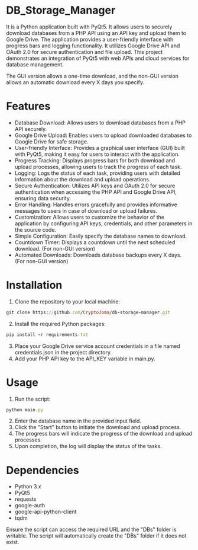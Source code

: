 # DB_Storage_Manager
It is a Python application built with PyQt5. It allows users to securely download databases from a PHP API using an API key and upload them to Google Drive. The application provides a user-friendly interface with progress bars and logging functionality. It utilizes Google Drive API and OAuth 2.0 for secure authentication and file upload. This project demonstrates an integration of PyQt5 with web APIs and cloud services for database management.

The GUI version allows a one-time download, and the non-GUI version allows an automatic download every X days you specify.

# Features
- Database Download: Allows users to download databases from a PHP API securely.
- Google Drive Upload: Enables users to upload downloaded databases to Google Drive for safe storage.
- User-friendly Interface: Provides a graphical user interface (GUI) built with PyQt5, making it easy for users to interact with the application.
- Progress Tracking: Displays progress bars for both download and upload processes, allowing users to track the progress of each task.
- Logging: Logs the status of each task, providing users with detailed information about the download and upload operations.
- Secure Authentication: Utilizes API keys and OAuth 2.0 for secure authentication when accessing the PHP API and Google Drive API, ensuring data security.
- Error Handling: Handles errors gracefully and provides informative messages to users in case of download or upload failures.
- Customization: Allows users to customize the behavior of the application by configuring API keys, credentials, and other parameters in the source code.
- Simple Configuration: Easily specify the database names to download.
- Countdown Timer: Displays a countdown until the next scheduled download. (For non-GUI version)
- Automated Downloads: Downloads database backups every X days. (For non-GUI version)

# Installation
1. Clone the repository to your local machine:
```rb
git clone https://github.com/CryptoJoma/db-storage-manager.git
```
2. Install the required Python packages:
```rb
pip install -r requirements.txt
```
3. Place your Google Drive service account credentials in a file named credentials.json in the project directory.
4. Add your PHP API key to the API_KEY variable in main.py.

# Usage
1. Run the script:
```rb
python main.py
```
2. Enter the database name in the provided input field.
3. Click the "Start" button to initiate the download and upload process.
4. The progress bars will indicate the progress of the download and upload processes.
5. Upon completion, the log will display the status of the tasks.

# Dependencies
- Python 3.x
- PyQt5
- requests
- google-auth
- google-api-python-client
- tqdm

Ensure the script can access the required URL and the "DBs" folder is writable. The script will automatically create the "DBs" folder if it does not exist.
